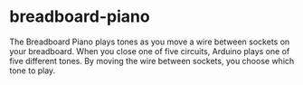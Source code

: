 breadboard-piano
================

The Breadboard Piano plays tones as you move a wire between sockets on your breadboard. When you close one of five circuits, Arduino plays one of five different tones. By moving the wire between sockets, you choose which tone to play.
